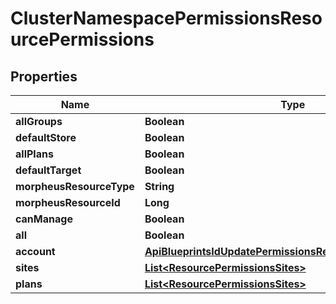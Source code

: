 

# ClusterNamespacePermissionsResourcePermissions

## Properties

Name | Type | Description | Notes
------------ | ------------- | ------------- | -------------
**allGroups** | **Boolean** |  |  [optional]
**defaultStore** | **Boolean** |  |  [optional]
**allPlans** | **Boolean** |  |  [optional]
**defaultTarget** | **Boolean** |  |  [optional]
**morpheusResourceType** | **String** |  |  [optional]
**morpheusResourceId** | **Long** |  |  [optional]
**canManage** | **Boolean** |  |  [optional]
**all** | **Boolean** |  |  [optional]
**account** | [**ApiBlueprintsIdUpdatePermissionsResourcePermissionSites**](ApiBlueprintsIdUpdatePermissionsResourcePermissionSites.md) |  |  [optional]
**sites** | [**List&lt;ResourcePermissionsSites&gt;**](ResourcePermissionsSites.md) |  |  [optional]
**plans** | [**List&lt;ResourcePermissionsSites&gt;**](ResourcePermissionsSites.md) |  |  [optional]



